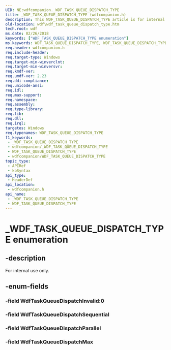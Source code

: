 ```yaml
---
UID: NE:wdfcompanion._WDF_TASK_QUEUE_DISPATCH_TYPE
title: _WDF_TASK_QUEUE_DISPATCH_TYPE (wdfcompanion.h)
description: This WDF_TASK_QUEUE_DISPATCH_TYPE article is for internal use only.
old-location: wdf\wdf_task_queue_dispatch_type.htm
tech.root: wdf
ms.date: 02/26/2018
keywords: ["WDF_TASK_QUEUE_DISPATCH_TYPE enumeration"]
ms.keywords: WDF_TASK_QUEUE_DISPATCH_TYPE, WDF_TASK_QUEUE_DISPATCH_TYPE enumeration, WdfTaskQueueDispatchInvalid, WdfTaskQueueDispatchMax, WdfTaskQueueDispatchParallel, WdfTaskQueueDispatchSequential, _WDF_TASK_QUEUE_DISPATCH_TYPE, wdf.wdf_task_queue_dispatch_type, wdfcompanion/WDF_TASK_QUEUE_DISPATCH_TYPE, wdfcompanion/WdfTaskQueueDispatchInvalid, wdfcompanion/WdfTaskQueueDispatchMax, wdfcompanion/WdfTaskQueueDispatchParallel, wdfcompanion/WdfTaskQueueDispatchSequential
req.header: wdfcompanion.h
req.include-header: 
req.target-type: Windows
req.target-min-winverclnt: 
req.target-min-winversvr: 
req.kmdf-ver: 
req.umdf-ver: 2.23
req.ddi-compliance: 
req.unicode-ansi: 
req.idl: 
req.max-support: 
req.namespace: 
req.assembly: 
req.type-library: 
req.lib: 
req.dll: 
req.irql: 
targetos: Windows
req.typenames: WDF_TASK_QUEUE_DISPATCH_TYPE
f1_keywords:
 - _WDF_TASK_QUEUE_DISPATCH_TYPE
 - wdfcompanion/_WDF_TASK_QUEUE_DISPATCH_TYPE
 - WDF_TASK_QUEUE_DISPATCH_TYPE
 - wdfcompanion/WDF_TASK_QUEUE_DISPATCH_TYPE
topic_type:
 - APIRef
 - kbSyntax
api_type:
 - HeaderDef
api_location:
 - wdfcompanion.h
api_name:
 - _WDF_TASK_QUEUE_DISPATCH_TYPE
 - WDF_TASK_QUEUE_DISPATCH_TYPE
---
```


# _WDF_TASK_QUEUE_DISPATCH_TYPE enumeration


## -description

For internal use only.

## -enum-fields

### -field WdfTaskQueueDispatchInvalid:0

### -field WdfTaskQueueDispatchSequential

### -field WdfTaskQueueDispatchParallel

### -field WdfTaskQueueDispatchMax

